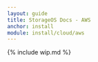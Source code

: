 ```yaml
---
layout: guide
title: StorageOS Docs - AWS
anchor: install
module: install/cloud/aws
---
```


{% include wip.md %}
